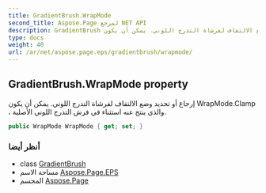 ```yaml
---
title: GradientBrush.WrapMode
second_title: Aspose.Page لمرجع NET API
description: GradientBrush ملكية. إرجاع أو تحديد وضع الالتفاف لفرشاة التدرج اللوني. يمكن أن يكون WrapMode.Clamp  والذي ينتج عنه استثناء في فرش التدرج اللوني الأصلية.
type: docs
weight: 40
url: /ar/net/aspose.page.eps/gradientbrush/wrapmode/
---
```

## GradientBrush.WrapMode property

إرجاع أو تحديد وضع الالتفاف لفرشاة التدرج اللوني. يمكن أن يكون WrapMode.Clamp ، والذي ينتج عنه استثناء في فرش التدرج اللوني الأصلية.

```csharp
public WrapMode WrapMode { get; set; }
```

### أنظر أيضا

* class [GradientBrush](../)
* مساحة الاسم [Aspose.Page.EPS](../../gradientbrush/)
* المجسم [Aspose.Page](../../../)


